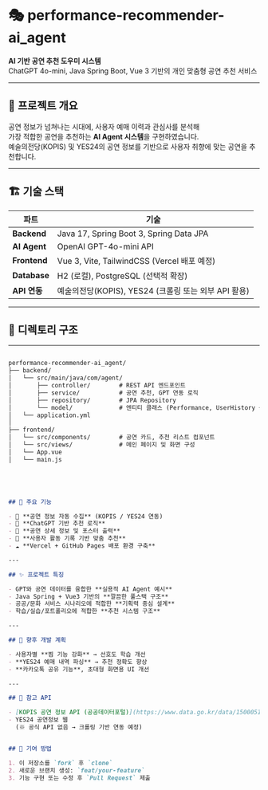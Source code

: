 # 🎭 performance-recommender-ai_agent  
**AI 기반 공연 추천 도우미 시스템**  
ChatGPT 4o-mini, Java Spring Boot, Vue 3 기반의 개인 맞춤형 공연 추천 서비스

---

## 🧠 프로젝트 개요  
공연 정보가 넘쳐나는 시대에, 사용자 예매 이력과 관심사를 분석해  
가장 적합한 공연을 추천하는 **AI Agent 시스템**을 구현하였습니다.  
예술의전당(KOPIS) 및 YES24의 공연 정보를 기반으로 사용자 취향에 맞는 공연을 추천합니다.

---

## 🏗️ 기술 스택  

| 파트        | 기술                                                         |
|-------------|--------------------------------------------------------------|
| **Backend** | Java 17, Spring Boot 3, Spring Data JPA                      |
| **AI Agent**| OpenAI GPT-4o-mini API                                       |
| **Frontend**| Vue 3, Vite, TailwindCSS (Vercel 배포 예정)                 |
| **Database**| H2 (로컬), PostgreSQL (선택적 확장)                         |
| **API 연동**| 예술의전당(KOPIS), YES24 (크롤링 또는 외부 API 활용)       |

---

## 📂 디렉토리 구조

---

```markdown

performance-recommender-ai_agent/
├── backend/
│   └── src/main/java/com/agent/
│       ├── controller/        # REST API 엔드포인트
│       ├── service/           # 공연 추천, GPT 연동 로직
│       ├── repository/        # JPA Repository
│       └── model/             # 엔티티 클래스 (Performance, UserHistory 등)
│   └── application.yml
│
├── frontend/
│   └── src/components/        # 공연 카드, 추천 리스트 컴포넌트
│   └── src/views/             # 메인 페이지 및 화면 구성
│   └── App.vue
│   └── main.js





## 🔗 주요 기능

- 🎫 **공연 정보 자동 수집** (KOPIS / YES24 연동)
- 🤖 **ChatGPT 기반 추천 로직**
- 👀 **공연 상세 정보 및 포스터 출력**
- 📌 **사용자 활동 기록 기반 맞춤 추천**
- ☁️ **Vercel + GitHub Pages 배포 환경 구축**

---

## ✨ 프로젝트 특징

- GPT와 공연 데이터를 융합한 **실용적 AI Agent 예시**
- Java Spring + Vue3 기반의 **깔끔한 풀스택 구조**
- 공공/문화 서비스 시나리오에 적합한 **기획력 중심 설계**
- 학습/실습/포트폴리오에 적합한 **추천 시스템 구조**

---

## 🔮 향후 개발 계획

- 사용자별 **찜 기능 강화** → 선호도 학습 개선
- **YES24 예매 내역 파싱** → 추천 정확도 향상
- **카카오톡 공유 기능**, 초대형 화면용 UI 개선

---

## 📡 참고 API

- [KOPIS 공연 정보 API (공공데이터포털)](https://www.data.go.kr/data/15000517/openapi.do)
- YES24 공연정보 웹  
  (※ 공식 API 없음 → 크롤링 기반 연동 예정)


## 🙋 기여 방법

1. 이 저장소를 `fork` 후 `clone`
2. 새로운 브랜치 생성: `feat/your-feature`
3. 기능 구현 또는 수정 후 `Pull Request` 제출
